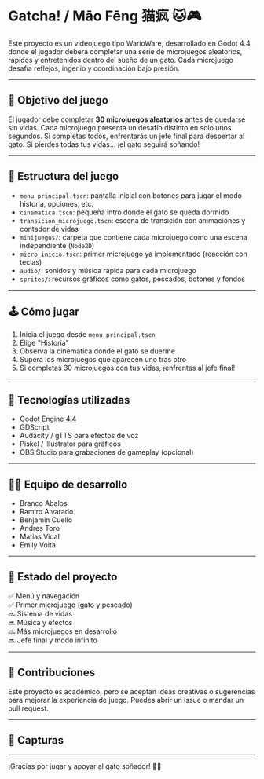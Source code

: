 # Gatcha! / Māo Fēng 猫疯 🐱🎮

Este proyecto es un videojuego tipo WarioWare, desarrollado en Godot 4.4, donde el jugador deberá completar una serie de microjuegos aleatorios, rápidos y entretenidos dentro del sueño de un gato. Cada microjuego desafía reflejos, ingenio y coordinación bajo presión.

---

## 🎯 Objetivo del juego

El jugador debe completar **30 microjuegos aleatorios** antes de quedarse sin vidas. Cada microjuego presenta un desafío distinto en solo unos segundos. Si completas todos, enfrentarás un jefe final para despertar al gato. Si pierdes todas tus vidas... ¡el gato seguirá soñando!

---

## 🧩 Estructura del juego

- `menu_principal.tscn`: pantalla inicial con botones para jugar el modo historia, opciones, etc.
- `cinematica.tscn`: pequeña intro donde el gato se queda dormido
- `transicion_microjuego.tscn`: escena de transición con animaciones y contador de vidas
- `minijuegos/`: carpeta que contiene cada microjuego como una escena independiente (`Node2D`)
- `micro_inicio.tscn`: primer microjuego ya implementado (reacción con teclas)
- `audio/`: sonidos y música rápida para cada microjuego
- `sprites/`: recursos gráficos como gatos, pescados, botones y fondos

---

## 🕹️ Cómo jugar

1. Inicia el juego desde `menu_principal.tscn`
2. Elige "Historia"
3. Observa la cinemática donde el gato se duerme
4. Supera los microjuegos que aparecen uno tras otro
5. Si completas 30 microjuegos con tus vidas, ¡enfrentas al jefe final!

---

## 🔧 Tecnologías utilizadas

- [Godot Engine 4.4](https://godotengine.org/)
- GDScript
- Audacity / gTTS para efectos de voz
- Piskel / Illustrator para gráficos
- OBS Studio para grabaciones de gameplay (opcional)

---

## 👨‍💻 Equipo de desarrollo

- Branco Abalos
- Ramiro Alvarado
- Benjamin Cuello
- Andres Toro
- Matias Vidal
- Emily Volta

---

## 🚧 Estado del proyecto

✅ Menú y navegación  
✅ Primer microjuego (gato y pescado)  
🔜 Sistema de vidas  
🔜 Música y efectos  
🔜 Más microjuegos en desarrollo  
🔜 Jefe final y modo infinito

---

## 💬 Contribuciones

Este proyecto es académico, pero se aceptan ideas creativas o sugerencias para mejorar la experiencia de juego. Puedes abrir un issue o mandar un pull request.

---

## 📸 Capturas


---

¡Gracias por jugar y apoyar al gato soñador! 🐾✨
